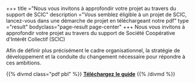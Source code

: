 +++
title ="Nous vous invitons à approfondir votre projet au travers du support de SCIC"
description ="Vous semblez éligible à un projet de SCIC, lancez-vous dans une démarche de projet en téléchargeant notre pdf"
type ="result"
bodyclass="page-result page-center"
+++
Nous vous invitons à approfondir votre projet au travers du support de Société Coopérative d'Intérêt Collectif (SCIC)

Afin de définir plus précisément le cadre organisationnel,
la stratégie de développement et la conduite du changement nécessaire pour répondre à ces ambitions.

{{% divmd class="pdf pbl" %}}
[**Téléchargez** **le guide**](/pdf/guide-scic.pdf)
{{% /divmd %}}